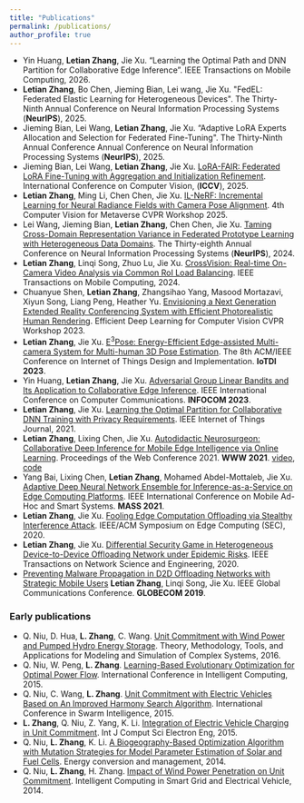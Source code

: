 ```yaml
---
title: "Publications"
permalink: /publications/
author_profile: true
---
```


- Yin Huang, **Letian Zhang**, Jie Xu. “Learning the Optimal Path and DNN Partition for Collaborative Edge Inference”. IEEE Transactions on Mobile Computing, 2026.
- **Letian Zhang**, Bo Chen, Jieming Bian, Lei wang, Jie Xu. "FedEL: Federated Elastic Learning for Heterogeneous Devices". The Thirty-Ninth Annual Conference on Neural Information Processing Systems (**NeurIPS**), 2025.
- Jieming Bian, Lei Wang, **Letian Zhang**, Jie Xu. “Adaptive LoRA Experts Allocation and Selection for Federated Fine-Tuning". The Thirty-Ninth Annual Conference Annual Conference on Neural Information Processing Systems (**NeurIPS**), 2025.
- Jieming Bian, Lei Wang, **Letian Zhang**, Jie Xu. [LoRA-FAIR: Federated LoRA Fine-Tuning with Aggregation and Initialization Refinement](https://arxiv.org/pdf/2411.14961). International Conference on Computer Vision, (**ICCV**), 2025.
- **Letian Zhang**, Ming Li, Chen Chen, Jie Xu. [IL-NeRF: Incremental Learning for Neural Radiance Fields with Camera Pose Alignment](https://arxiv.org/abs/2312.05748). 4th Computer Vision for Metaverse CVPR Workshop 2025.
- Lei Wang, Jieming Bian, **Letian Zhang**, Chen Chen, Jie Xu. [Taming Cross-Domain Representation Variance in Federated Prototype Learning with Heterogeneous Data Domains](https://arxiv.org/abs/2403.09048). The Thirty-eighth Annual Conference on Neural Information Processing Systems (**NeurIPS**), 2024.
- **Letian Zhang**, Linqi Song, Zhuo Lu, Jie Xu. [CrossVision: Real-time On-Camera Video Analysis via Common RoI Load Balancing](https://ieeexplore.ieee.org/abstract/document/10202594). IEEE Transactions on Mobile Computing, 2024.
- Chuanyue Shen, **Letian Zhang**, Zhangsihao Yang, Masood Mortazavi, Xiyun Song, Liang Peng, Heather Yu. [Envisioning a Next Generation Extended Reality Conferencing System with Efficient Photorealistic Human Rendering](https://openaccess.thecvf.com/content/CVPR2023W/ECV/papers/Shen_Envisioning_a_Next_Generation_Extended_Reality_Conferencing_System_With_Efficient_CVPRW_2023_paper.pdf). Efficient Deep Learning for Computer Vision CVPR Workshop 2023.
- **Letian Zhang**, Jie Xu. [E<sup>3</sup>Pose: Energy-Efficient Edge-assisted Multi-camera System for Multi-human 3D Pose Estimation](https://dl.acm.org/doi/abs/10.1145/3576842.3582370). The 8th ACM/IEEE Conference on Internet of Things Design and Implementation. **IoTDI 2023**.
- Yin Huang, **Letian Zhang**, Jie Xu. [Adversarial Group Linear Bandits and Its Application to Collaborative Edge Inference](https://ieeexplore-ieee-org.ezproxy.mtsu.edu/document/10228900?arnumber=10228900). IEEE International Conference on Computer Communications. **INFOCOM 2023**.
- **Letian Zhang**, Jie Xu. [Learning the Optimal Partition for Collaborative DNN Training with Privacy Requirements](https://ieeexplore.ieee.org/document/9612607). IEEE Internet of Things Journal, 2021.
- **Letian Zhang**, Lixing Chen, Jie Xu. [Autodidactic Neurosurgeon: Collaborative Deep Inference for Mobile Edge Intelligence via Online Learning](https://dl.acm.org/doi/abs/10.1145/3442381.3450051). Proceedings of the Web Conference 2021. **WWW 2021**. [video](https://www.youtube.com/watch?v=VSqSmeg4mAM), [code](https://github.com/letian-zhang/ANS)
- Yang Bai, Lixing Chen, **Letian Zhang**, Mohamed Abdel-Mottaleb, Jie Xu. [Adaptive Deep Neural Network Ensemble for Inference-as-a-Service on Edge Computing Platforms](https://ieeexplore.ieee.org/document/9637765). IEEE International Conference on Mobile Ad-Hoc and Smart Systems. **MASS 2021**.
- **Letian Zhang**, Jie Xu. [Fooling Edge Computation Offloading via Stealthy Interference Attack](https://ieeexplore.ieee.org/abstract/document/9355594). IEEE/ACM Symposium on Edge Computing (SEC), 2020.
- **Letian Zhang**, Jie Xu. [Differential Security Game in Heterogeneous Device-to-Device Offloading Network under Epidemic Risks](https://ieeexplore.ieee.org/document/8910355). IEEE Transactions on Network Science and Engineering, 2020.
- [Preventing Malware Propagation in D2D Offloading Networks with Strategic Mobile Users](https://ieeexplore.ieee.org/document/9014227)
  **Letian Zhang**, Linqi Song, Jie Xu.
  IEEE Global Communications Conference. **GLOBECOM 2019**.

### Early publications
- Q. Niu, D. Hua, **L. Zhang**, C. Wang. [Unit Commitment with Wind Power and Pumped Hydro Energy Storage](https://link.springer.com/chapter/10.1007/978-981-10-2669-0_30). Theory, Methodology, Tools, and Applications for Modeling and Simulation of Complex Systems, 2016.
- Q. Niu, W. Peng, **L. Zhang**. [Learning-Based Evolutionary Optimization for Optimal Power Flow](https://link.springer.com/chapter/10.1007/978-3-319-22180-9_4). International Conference in Intelligent Computing, 2015.
- Q. Niu, C. Wang, **L. Zhang**. [Unit Commitment with Electric Vehicles Based on An Improved Harmony Search Algorithm](https://link.springer.com/chapter/10.1007/978-3-319-20466-6_7). International Conference in Swarm Intelligence, 2015.
- **L. Zhang**, Q. Niu, Z. Yang, K. Li. [Integration of Electric Vehicle Charging in Unit Commitment](https://www.semanticscholar.org/paper/Integration-of-Electric-Vehicles-Charging-in-Unit-Zhang-Niu/9ec988fecacbbc1dacf636f13a3d84b76cf93324). Int J Comput Sci Electron Eng, 2015.
- Q. Niu, **L. Zhang**, K. Li. [A Biogeography-Based Optimization Algorithm with Mutation Strategies for Model Parameter Estimation of Solar and Fuel Cells](https://www.sciencedirect.com/science/article/abs/pii/S0196890414005512). Energy conversion and management, 2014.
- Q. Niu, **L. Zhang**, H. Zhang. [Impact of Wind Power Penetration on Unit Commitment](https://link.springer.com/chapter/10.1007/978-3-662-45286-8_41). Intelligent Computing in Smart Grid and Electrical Vehicle, 2014.










